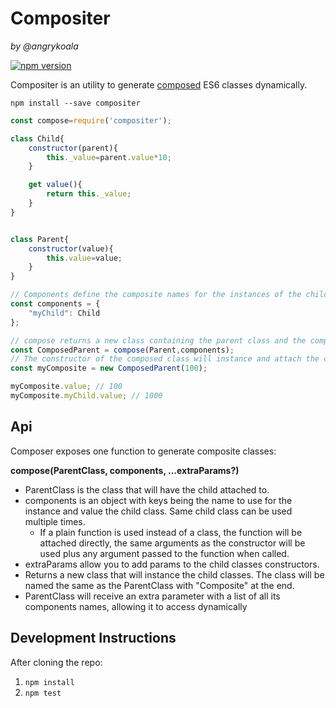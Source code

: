 Compositer
==========
_by @angrykoala_

[![npm version](https://badge.fury.io/js/compositer.svg)](https://badge.fury.io/js/compositer)

Compositer is an utility to generate [composed](https://en.wikipedia.org/wiki/Composition_over_inheritance) ES6 classes dynamically.

`npm install --save compositer`

```js
const compose=require('compositer');

class Child{
    constructor(parent){
        this._value=parent.value*10;
    }

    get value(){
        return this._value;
    }
}


class Parent{
    constructor(value){
        this.value=value;
    }
}

// Components define the composite names for the instances of the child classes
const components = {
    "myChild": Child
};

// compose returns a new class containing the parent class and the composed sub classes
const ComposedParent = compose(Parent,components);
// The constructor of the composed class will instance and attach the child classes to getters
const myComposite = new ComposedParent(100);

myComposite.value; // 100
myComposite.myChild.value; // 1000
```


## Api

Composer exposes one function to generate composite classes:

**compose(ParentClass, components, ...extraParams?)**    
* ParentClass is the class that will have the child attached to.
* components is an object with keys being the name to use for the instance and value the child class. Same child class can be used multiple times.
    * If a plain function is used instead of a class, the function will be attached directly, the same arguments as the constructor will be used plus any argument passed to the function when called.
* extraParams allow you to add params to the child classes constructors.
* Returns a new class that will instance the child classes. The class will be named the same as the ParentClass with "Composite" at the end.
* ParentClass will receive an extra parameter with a list of all its components names, allowing it to access dynamically

## Development Instructions
After cloning the repo:

1. `npm install`
2. `npm test`
